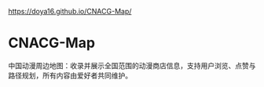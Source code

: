 https://doya16.github.io/CNACG-Map/
# CNACG-Map
中国动漫周边地图：收录并展示全国范围的动漫商店信息，支持用户浏览、点赞与路径规划，所有内容由爱好者共同维护。

